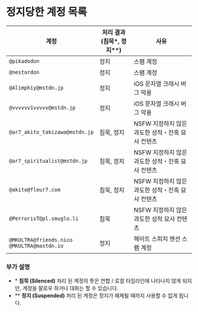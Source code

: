 # 정지당한 계정 목록

| 계정                            | 처리 결과 (침묵\*, 정지\*\*) | 사유                                              |
| ------------------------------- | ---------------------------- | ------------------------------------------------- |
| `@pikadodon`                    | 정지                         | 스팸 계정                                         |
| `@nestordon`                    | 정지                         | 스팸 계정                                         |
| `@Alimphiy@mstdn.jp`            | 정지                         | iOS 문자열 크래시 버그 악용                       |
| `@vvvvvv1vvvvv@mstdn.jp`        | 정지                         | iOS 문자열 크래시 버그 악용                       |
| `@ar7_akito_takizawa@mstdn.jp`  | 침묵, 정지                   | NSFW 지정하지 않은 과도한 성적・잔혹 묘사 컨텐츠  |
| `@ar7_spiritualist@mstdn.jp`    | 침묵, 정지                   | NSFW 지정하지 않은 과도한 성적・잔혹 묘사 컨텐츠  |
| `@akito@fleur7.com`             | 침묵, 정지                   | NSFW 지정하지 않은 과도한 성적・잔혹 묘사 컨텐츠  |
| `@PerrorisT@pl.smuglo.li`             | 침묵                   | NSFW 지정하지 않은 과도한 성적 묘사 컨텐츠  |
| `@MKULTRA@friends.nico`<br/>`@MKULTRA@mastdn.io`         | 정지                         | 헤이트 스피치 멘션 스팸 계정                    | `@wdawawdawd@mastodon.social`   | 정지                         | 설명 내 홍보성 문구 기재, 무분별한 팔로우, 스팸 계정  |


### 부가 설명 

- \* **침묵 (Silenced)** 처리 된 계정의 툿은 연합 / 로컬 타임라인에 나타나지 않게 되지만, 계정을 팔로우 하거나 대화는 할 수 있습니다.
- \*\* **정지 (Suspended)** 처리 된 계정은 정지가 해제될 때까지 사용할 수 없게 됩니다.

